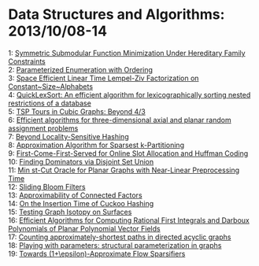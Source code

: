 # Data Structures and Algorithms: 2013/10/08-14  
1: [Symmetric Submodular Function Minimization Under Hereditary Family  Constraints](https://doi.org/10.48550/arXiv.1007.2140)  
2: [Parameterized Enumeration with Ordering](https://doi.org/10.48550/arXiv.1309.5009)  
3: [Space Efficient Linear Time Lempel-Ziv Factorization on  Constant~Size~Alphabets](https://doi.org/10.48550/arXiv.1310.1448)  
4: [QuickLexSort: An efficient algorithm for lexicographically sorting  nested restrictions of a database](https://doi.org/10.48550/arXiv.1310.1649)  
5: [TSP Tours in Cubic Graphs: Beyond 4/3](https://doi.org/10.48550/arXiv.1310.1896)  
6: [Efficient algorithms for three-dimensional axial and planar random  assignment problems](https://doi.org/10.48550/arXiv.1008.0390)  
7: [Beyond Locality-Sensitive Hashing](https://doi.org/10.48550/arXiv.1306.1547)  
8: [Approximation Algorithm for Sparsest k-Partitioning](https://doi.org/10.48550/arXiv.1306.4384)  
9: [First-Come-First-Served for Online Slot Allocation and Huffman Coding](https://doi.org/10.48550/arXiv.1307.5296)  
10: [Finding Dominators via Disjoint Set Union](https://doi.org/10.48550/arXiv.1310.2118)  
11: [Min st-Cut Oracle for Planar Graphs with Near-Linear Preprocessing Time](https://doi.org/10.48550/arXiv.1003.1320)  
12: [Sliding Bloom Filters](https://doi.org/10.48550/arXiv.1304.5872)  
13: [Approximability of Connected Factors](https://doi.org/10.48550/arXiv.1310.2387)  
14: [On the Insertion Time of Cuckoo Hashing](https://doi.org/10.48550/arXiv.1006.1231)  
15: [Testing Graph Isotopy on Surfaces](https://doi.org/10.48550/arXiv.1310.2745)  
16: [Efficient Algorithms for Computing Rational First Integrals and Darboux  Polynomials of Planar Polynomial Vector Fields](https://doi.org/10.48550/arXiv.1310.2778)  
17: [Counting approximately-shortest paths in directed acyclic graphs](https://doi.org/10.48550/arXiv.1304.6707)  
18: [Playing with parameters: structural parameterization in graphs](https://doi.org/10.48550/arXiv.1309.6144)  
19: [Towards (1+\epsilon)-Approximate Flow Sparsifiers](https://doi.org/10.48550/arXiv.1310.3252)  